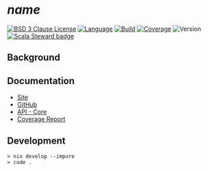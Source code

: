 # $name$

[![BSD 3 Clause License](https://img.shields.io/github/license/nigeleke/$name$?style=plastic)](https://github.com/nigeleke/$name$/blob/master/LICENSE)
[![Language](https://img.shields.io/badge/language-Scala-blue.svg?style=plastic)](https://www.scala-lang.org)
[![Build](https://img.shields.io/github/actions/workflow/status/nigeleke/$name$/acceptance.yml?style=plastic)](https://github.com/nigeleke/$name$/actions/workflows/acceptance.yml)
[![Coverage](https://img.shields.io/codecov/c/github/nigeleke/$name$?style=plastic)](https://codecov.io/gh/nigeleke/$name$)
![Version](https://img.shields.io/github/v/tag/nigeleke/$name$?style=plastic)
[![Scala Steward badge](https://img.shields.io/badge/Scala_Steward-helping-blue.svg?style=plastic&logo=data:image/png;base64,iVBORw0KGgoAAAANSUhEUgAAAA4AAAAQCAMAAAARSr4IAAAAVFBMVEUAAACHjojlOy5NWlrKzcYRKjGFjIbp293YycuLa3pYY2LSqql4f3pCUFTgSjNodYRmcXUsPD/NTTbjRS+2jomhgnzNc223cGvZS0HaSD0XLjbaSjElhIr+AAAAAXRSTlMAQObYZgAAAHlJREFUCNdNyosOwyAIhWHAQS1Vt7a77/3fcxxdmv0xwmckutAR1nkm4ggbyEcg/wWmlGLDAA3oL50xi6fk5ffZ3E2E3QfZDCcCN2YtbEWZt+Drc6u6rlqv7Uk0LdKqqr5rk2UCRXOk0vmQKGfc94nOJyQjouF9H/wCc9gECEYfONoAAAAASUVORK5CYII=)](https://scala-steward.org)

## Background

## Documentation

* [Site](https://nigeleke.github.io/$name$)
* [GitHub](https://github.com/nigeleke/$name$)
* [API - Core](https://nigeleke.github.io/$name$/core/api/index.html)
* [Coverage Report](https://nigeleke.github.io/$name$/coverage/index.html)

## Development

```
> nix develop --impure
> code .
```
